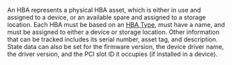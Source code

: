 An HBA represents a physical HBA asset, which is either in use and assigned to a device, or an available spare and assigned to a storage location.
Each HBA must be based on an [HBA Type](hbatype.md), must have a name, and must be assigned to either a device or storage location.
Other information that can be tracked includes its serial number, asset tag, and description.
State data can also be set for the firmware version, the device driver name, the driver version, and the PCI slot ID it occupies (if installed in a device).
